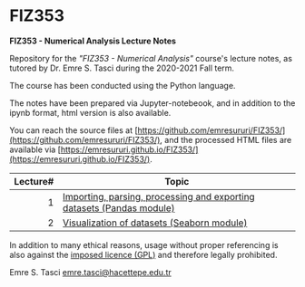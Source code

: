 # FIZ353
**FIZ353 - Numerical Analysis Lecture Notes**

Repository for the _"FIZ353 - Numerical Analysis"_ course's lecture notes, as tutored by Dr. Emre S. Tasci during the 2020-2021 Fall term.

The course has been conducted using the Python language.

The notes have been prepared via Jupyter-notebeook, and in addition to the ipynb format, html version is also available.

You can reach the source files at [https://github.com/emresururi/FIZ353/](https://github.com/emresururi/FIZ353/), and the processed HTML files are available via [https://emresururi.github.io/FIZ353/](https://emresururi.github.io/FIZ353/).

Lecture#|Topic
---:|---
1|[Importing, parsing, processing and exporting datasets (Pandas module)]()
2|[Visualization of datasets (Seaborn module)]()

In addition to many ethical reasons, usage without proper referencing is also against the [imposed licence (GPL)](https://www.gnu.org/licenses/gpl-3.0.en.html) and therefore legally prohibited.

Emre S. Tasci <emre.tasci@hacettepe.edu.tr>
